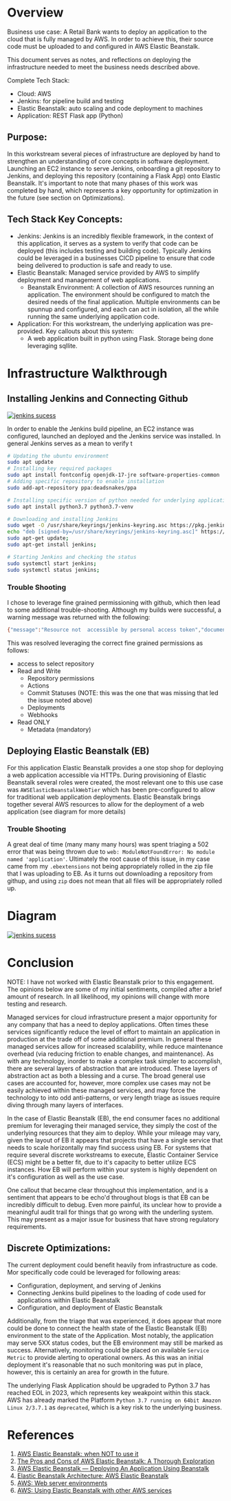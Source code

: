 # Overview

Business use case:
A Retail Bank wants to deploy an application to the cloud that is fully managed by AWS. In order to achieve this, their
source code must be uploaded to and configured in AWS Elastic Beanstalk.

This document serves as notes, and reflections on deploying the infrastructure needed to meet the business needs
described above.

Complete Tech Stack:

- Cloud: AWS
- Jenkins: for pipeline build and testing
- Elastic Beanstalk: auto scaling and code deployment to machines
- Application: REST Flask app (Python)

## Purpose:

In this workstream several pieces of infrastructure are deployed by hand to strengthen an understanding of core concepts
in software deployment. Launching an EC2 instance to serve Jenkins, onboarding a git repository to Jenkins, and
deploying this repository (containing a Flask App) onto Elastic Beanstalk. It's important to note that many phases of
this work was completed by hand, which represents a key opportunity for optimization in the future (see section on
Optimizations).

## Tech Stack Key Concepts:

- Jenkins: Jenkins is an incredibly flexible framework, in the context of this application, it serves as a system to 
verify that code can be deployed (this includes testing and building code). Typically Jenkins could be leveraged in 
a businesses CICD pipeline to ensure that code being delivered to production is safe and ready to use.
- Elastic Beanstalk: Managed service provided by AWS to simplify deployment and management of web applications.
    - Beanstalk Environment: A collection of AWS resources running an application. The environment should be configured
      to match the desired needs of the final application. Multiple environments can be spunnup and configured, and each
      can act in isolation, all the while running the same underlying application code.
- Application: For this workstream, the underlying application was pre-provided. Key callouts about this system:
    - A web application built in python using Flask. Storage being done leveraging sqllite.

# Infrastructure Walkthrough

## Installing Jenkins and Connecting Github

[![jenkins sucess](./docs/resources/successful_build.png)](./docs/resources/successful_build.png)

In order to enable the Jenkins build pipeline, an EC2 instance was configured, launched an deployed and the 
Jenkins service was installed. In general Jenkins serves as a mean to verify t

```bash
# Updating the ubuntu environment 
sudo apt update
# Installing key required packages
sudo apt install fontconfig openjdk-17-jre software-properties-common
# Adding specific repository to enable installation
sudo add-apt-repository ppa:deadsnakes/ppa

# Installing specific version of python needed for underlying application that is being deployed
sudo apt install python3.7 python3.7-venv

# Downloading and installing Jenkins
sudo wget -O /usr/share/keyrings/jenkins-keyring.asc https://pkg.jenkins.io/debian-stable/jenkins.io-2023.key
echo "deb [signed-by=/usr/share/keyrings/jenkins-keyring.asc]" https://pkg.jenkins.io/debian-stable binary/ | sudo tee /etc/apt/sources.list.d/jenkins.list > /dev/null;
sudo apt-get update;
sudo apt-get install jenkins;

# Starting Jenkins and checking the status
sudo systemctl start jenkins;
sudo systemctl status jenkins;
```

### Trouble Shooting

I chose to leverage fine grained permissioning with github, which then lead to some additional trouble-shooting.
Although my builds were successful, a warning message was returned with the following:

```bash
{"message":"Resource not  accessible by personal access token","documentation_url":"https://docs.github.com/rest/commits/statuses#create-a-commit-status","status":"403"}
```

This was resolved leveraging the correct fine grained permissions as follows:

- access to select repository
- Read and Write
    - Repository permissions
    - Actions
    - Commit Statuses (NOTE: this was the one that was missing that led the issue noted above)
    - Deployments
    - Webhooks
- Read ONLY
    - Metadata (mandatory)

## Deploying Elastic Beanstalk (EB)

For this application Elastic Beanstalk provides a one stop shop for deploying a web application accessible via HTTPs.
During provisioning of Elastic Beanstalk several roles were created, the most relevant one to this use case was
`AWSElasticBeanstalkWebTier` which has been pre-configured to allow for traditional web application deployments. Elastic
Beanstalk brings together several AWS resources to allow for the deployment of a web application (see diagram for more 
details)

### Trouble Shooting
A great deal of time (many many many hours) was spent triaging a 502 error that was being thrown due to 
`web: ModuleNotFoundError: No module named 'application'`. Ultimately the root cause of this issue, in my case
came from my `.ebextensions` not being appropriately rolled in the zip file that I was uploading to EB. As it turns out
downloading a repository from githup, and using `zip` does not mean that all files will be appropriately rolled up.


# Diagram
[![jenkins sucess](./docs/resources/c5w1_elastic_beanstalk_retail_banking_app.drawio.png)](./docs/resources/c5w1_elastic_beanstalk_retail_banking_app.drawio.png)


# Conclusion

NOTE: I have not worked with Elastic Beanstalk prior to this engagement. The opinions below are some of my initial
sentiments, compiled after a brief amount of research. In all likelihood, my opinions will change with more testing and
research.

Managed services for cloud infrastructure present a major opportunity for any company that has a need to deploy
applications. Often times these services significantly reduce the level of effort to maintain an application in
production at the trade off of some additional premium. In general these managed services allow for increased
scalability, while reduce maintenance overhead (via reducing friction to enable changes, and maintenance). As with any
technology, inorder to make a complex task simpler to accomplish, there are several layers of abstraction that are
introduced. These layers of abstraction act as both a blessing and a curse. The broad general use cases are accounted
for, however, more complex use cases may not be easily achieved within these managed services, and may force the
technology to into odd anti-patterns, or very length triage as issues require diving through many layers of interfaces.

In the case of Elastic Beanstalk (EB), the end consumer faces no additional premium for leveraging their managed
service, they simply the cost of the underlying resources that they aim to deploy. While your mileage may vary, given
the layout of EB it appears that projects that have a single service that needs to scale horizontally may find success
using EB. For systems that require several discrete workstreams to execute, Elastic Container Service (ECS)
might be a better fit, due to it's capacity to better utilize ECS instances. How EB will perform within your system is
highly dependent on it's configuration as well as the use case.

One callout that became clear throughout this implementation, and is a sentiment that appears to be echo'd throughout
blogs is that EB can be incredibly difficult to debug. Even more painful, its unclear how to provide a meaningful audit
trail for things that go wrong with the underling system. This may present as a major issue for business that have
strong regulatory requirements.

## Discrete Optimizations:

The current deployment could benefit heavily from infrastructure as code. Mor specifically code could be leveraged for
following areas:

- Configuration, deployment, and serving of Jenkins
- Connecting Jenkins build pipelines to the loading of code used for applications within Elastic Beanstalk
- Configuration, and deployment of Elastic Beanstalk

Additionally, from the triage that was experienced, it does appear that more could be done to connect the health state
of the Elastic Beanstalk (EB) environment to the state of the Application. Most notably, the application may serve 5XX
status codes, but the EB environment may still be marked as success. Alternatively, monitoring could be placed on
available
`Service Metric` to provide alerting to operational owners. As this was an initial deployment it's reasonable that no
such monitoring was put in place, however, this is certainly an area for growth in the future.

The underlying Flask Application should be upgraded to Python 3.7 has reached EOL in 2023, which represents key
weakpoint within this stack. AWS has already marked the Platform `Python 3.7 running on 64bit Amazon Linux 2/3.7.1`
as `deprecated`, which is a key risk to the underlying business.

# References

1. [AWS Elastic Beanstalk: when NOT to use it](https://insights.project-a.com/aws-elastic-beanstalk-when-not-to-use-it/)
2. [The Pros and Cons of AWS Elastic Beanstalk: A Thorough Exploration](https://cloudvisor.co/blog/the-pros-and-cons-of-aws-elastic-beanstalk/#:~:text=In%20summary%2C%20while%20AWS%20Elastic,suitability%20for%20particular%20application%20types.)
3. [AWS Elastic Beanstalk — Deploying An Application Using Beanstalk](https://medium.com/edureka/aws-elastic-beanstalk-647ae1d35e2)
4. [Elastic Beanstalk Architecture: AWS Elastic Beanstalk](https://jayendrapatil.com/tag/elastic-beanstalk-architecture/)
5. [AWS: Web server environments](https://docs.aws.amazon.com/elasticbeanstalk/latest/dg/concepts-webserver.html)
6. [AWS: Using Elastic Beanstalk with other AWS services](https://docs.aws.amazon.com/elasticbeanstalk/latest/dg/AWSHowTo.html)


